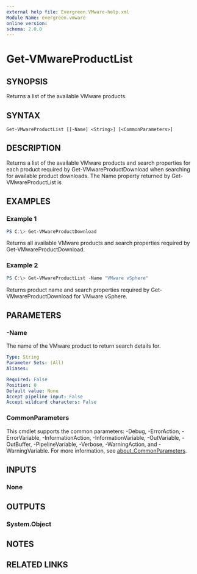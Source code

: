 ```yaml
---
external help file: Evergreen.VMware-help.xml
Module Name: evergreen.vmware
online version:
schema: 2.0.0
---
```


# Get-VMwareProductList

## SYNOPSIS
Returns a list of the available VMware products.

## SYNTAX

```
Get-VMwareProductList [[-Name] <String>] [<CommonParameters>]
```

## DESCRIPTION
Returns a list of the available VMware products and search properties for each product required by Get-VMwareProductDownload when searching for available product downloads. The Name property returned by Get-VMwareProductList is 

## EXAMPLES

### Example 1
```powershell
PS C:\> Get-VMwareProductDownload
```

Returns all available VMware products and search properties required by Get-VMwareProductDownload.

### Example 2
```powershell
PS C:\> Get-VMwareProductList -Name "VMware vSphere"
```

Returns product name and search properties required by Get-VMwareProductDownload for VMware vSphere.

## PARAMETERS

### -Name
The name of the VMware product to return search details for.

```yaml
Type: String
Parameter Sets: (All)
Aliases:

Required: False
Position: 0
Default value: None
Accept pipeline input: False
Accept wildcard characters: False
```

### CommonParameters
This cmdlet supports the common parameters: -Debug, -ErrorAction, -ErrorVariable, -InformationAction, -InformationVariable, -OutVariable, -OutBuffer, -PipelineVariable, -Verbose, -WarningAction, and -WarningVariable. For more information, see [about_CommonParameters](http://go.microsoft.com/fwlink/?LinkID=113216).

## INPUTS

### None
## OUTPUTS

### System.Object
## NOTES

## RELATED LINKS

